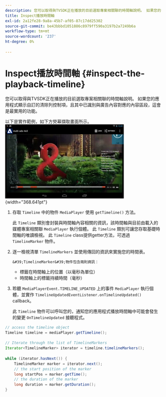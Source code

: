 ```yaml
---
description: 您可以取得與TVSDK正在播放的目前選取專案相關聯的時間軸說明。 如果您的應用程式顯示自訂的清除列控制項，且其中已識別與廣告內容對應的內容區段，這會是最實用的功能。
title: Inspect播放時間軸
exl-id: 2a12fe28-9a8a-45b7-af05-87c17dd25302
source-git-commit: be43bbbd1051886c8979ff590a3197b2a7249b6a
workflow-type: tm+mt
source-wordcount: '237'
ht-degree: 0%

---
```


# Inspect播放時間軸 {#inspect-the-playback-timeline}

您可以取得與TVSDK正在播放的目前選取專案相關聯的時間軸說明。 如果您的應用程式顯示自訂的清除列控制項，且其中已識別與廣告內容對應的內容區段，這會是最實用的功能。

以下是實作範例，如下方熒幕擷取畫面所示。  ![](assets/inspect-playback.jpg){width="368.641pt"}

1. 存取 `Timeline` 中的物件 `MediaPlayer` 使用 `getTimeline()` 方法。

   此 `Timeline` 類別會封裝與時間軸內容相關的資訊，該時間軸與目前由載入的媒體專案相關聯 `MediaPlayer` 執行個體。 此 `Timeline` 類別可讓您存取基礎時間軸的唯讀檢視。 此 `Timeline` class提供getter方法，可透過 `TimelineMarker` 物件。

1. 逐一檢視清單 `TimelineMarkers` 並使用傳回的資訊來實施您的時間表。

       &#39;TimelineMarker&#39;物件包含兩則資訊：
   
   * 標籤在時間軸上的位置（以毫秒為單位）
   * 時間軸上的標籤持續時間（毫秒）

1. 聆聽 `MediaPlayerEvent.TIMELINE_UPDATED` 上的事件 `MediaPlayer` 執行個體，並實作 `TimelineUpdatedEventListener.onTimelineUpdated()` callback。

   此 `Timeline` 物件可以呼叫您的，通知您的應用程式播放時間軸中可能會發生的變更 `OnTimelineUpdated` 接聽程式。

```java
// access the timeline object 
Timeline timeline = mediaPlayer.getTimeline(); 
 
// Iterate through the list of TimelineMarkers 
Iterator<TimelineMarker> iterator = timeline.timelineMarkers(); 
 
while (iterator.hasNext()) { 
    TimelineMarker marker = iterator.next(); 
    // the start position of the marker 
    long startPos = marker.getTime(); 
    // the duration of the marker 
    long duration = marker.getDuration(); 
}
```

